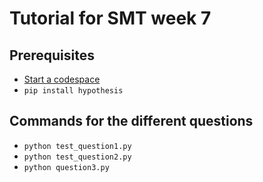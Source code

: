 # Tutorial for SMT week 7

## Prerequisites 
- [Start a codespace](https://scribehow.com/shared/How_to_start_a_code_space__eIA9Za-XT9ylzytx80x6WQ)
- `pip install hypothesis`

## Commands for the different questions
- `python test_question1.py`
- `python test_question2.py`
- `python question3.py` 
